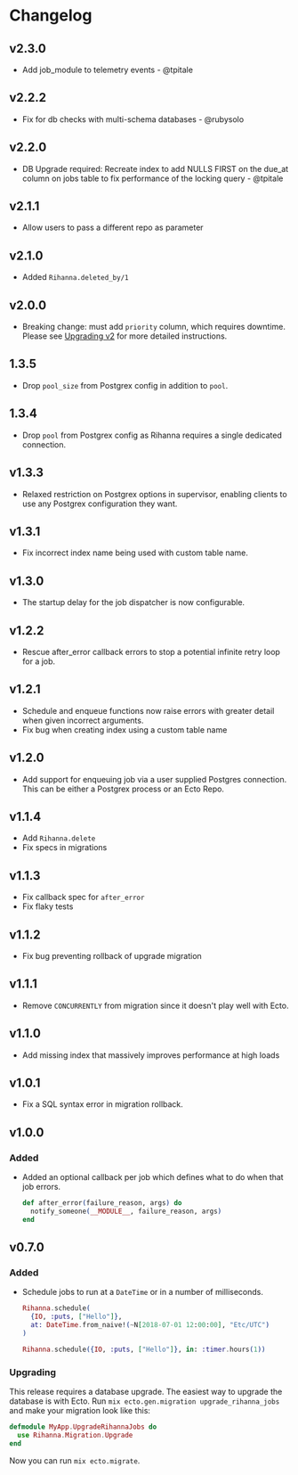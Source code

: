 # Changelog

## v2.3.0

- Add job_module to telemetry events - @tpitale

## v2.2.2

- Fix for db checks with multi-schema databases - @rubysolo

## v2.2.0

- DB Upgrade required: Recreate index to add NULLS FIRST on the due_at column on
  jobs table to fix performance of the locking query - @tpitale

## v2.1.1

- Allow users to pass a different repo as parameter

## v2.1.0

- Added `Rihanna.deleted_by/1`

## v2.0.0

- Breaking change: must add `priority` column, which requires downtime. Please
  see [Upgrading v2](docs/upgrading_v2.md) for more detailed instructions.

## 1.3.5

- Drop `pool_size` from Postgrex config in addition to `pool`.

## 1.3.4

- Drop `pool` from Postgrex config as Rihanna requires a single dedicated
  connection.

## v1.3.3

- Relaxed restriction on Postgrex options in supervisor, enabling clients to
  use any Postgrex configuration they want.

## v1.3.1

- Fix incorrect index name being used with custom table name.

## v1.3.0

- The startup delay for the job dispatcher is now configurable.

## v1.2.2

- Rescue after_error callback errors to stop a potential infinite retry loop
  for a job.

## v1.2.1

- Schedule and enqueue functions now raise errors with greater detail when
  given incorrect arguments.
- Fix bug when creating index using a custom table name

## v1.2.0

- Add support for enqueuing job via a user supplied Postgres connection. This
  can be either a Postgrex process or an Ecto Repo.

## v1.1.4

- Add `Rihanna.delete`
- Fix specs in migrations

## v1.1.3

- Fix callback spec for `after_error`
- Fix flaky tests

## v1.1.2

- Fix bug preventing rollback of upgrade migration

## v1.1.1

- Remove `CONCURRENTLY` from migration since it doesn't play well with Ecto.

## v1.1.0

- Add missing index that massively improves performance at high loads

## v1.0.1

- Fix a SQL syntax error in migration rollback.

## v1.0.0

### Added

- Added an optional callback per job which defines what to do when that job errors.

  ```elixir
  def after_error(failure_reason, args) do
    notify_someone(__MODULE__, failure_reason, args)
  end
  ```

## v0.7.0

### Added

- Schedule jobs to run at a `DateTime` or in a number of milliseconds.

  ```elixir
  Rihanna.schedule(
    {IO, :puts, ["Hello"]},
    at: DateTime.from_naive!(~N[2018-07-01 12:00:00], "Etc/UTC")
  )

  Rihanna.schedule({IO, :puts, ["Hello"]}, in: :timer.hours(1))
  ```

### Upgrading

This release requires a database upgrade. The easiest way to upgrade the database is with Ecto. Run `mix ecto.gen.migration upgrade_rihanna_jobs` and make your migration look like this:

```elixir
defmodule MyApp.UpgradeRihannaJobs do
  use Rihanna.Migration.Upgrade
end
```

Now you can run `mix ecto.migrate`.
